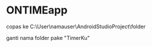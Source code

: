 # ONTIMEapp

copas ke C:\User\namauser\AndroidStudioProject\folder

ganti nama folder pake "TimerKu"
